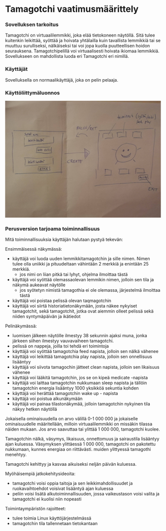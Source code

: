 # Tamagotchi vaatimusmäärittely

### Sovelluksen tarkoitus

Tamagotchi on virtuaalilemmikki, joka elää tietokoneen näytöllä. Sitä tulee kuitenkin leikittää, syöttää ja hoivata yhtälailla kuin tavallista lemmikkiä tai se muuttuu surulliseksi, nälkäiseksi tai voi jopa kuolla puutteellisen hoidon seurauksena. Tamagotchipelillä voi virtuaalisesti hoivata ikiomaa lemmikkiä. Sovellukseen on mahdollista luoda eri Tamagotchi eri nimillä. 

### Käyttäjät

Sovelluksella on normaalikäyttäjä, joka on pelin pelaaja. 

### Käyttöliittymäluonnos

![alt.text](luonnos.jpg)

### Perusversion tarjoama toiminnallisuus

Mitä toiminnallisuuksia käyttäjän halutaan pystyä tekevän:

Ensimmäisessä näkymässä:
- käyttäjä voi luoda uuden lemmikkitamagotchin ja sille nimen. Nimen tulee olla uniikki ja pituudeltaan vähintään 2 merkkiä ja enintään 25 merkkiä. 
	- jos nimi on liian pitkä tai lyhyt, ohjelma ilmoittaa tästä
- käyttäjä voi syöttää olemassaolevan lemmikin nimen, jolloin sen tila ja näkymä aukeavat näytölle
	- jos syötetyn nimistä tamagothia ei ole olemassa, järjestelmä ilmoittaa tästä
- käyttäjä voi poistaa pelissä olevan taqmagotchin
- käyttäjä voi siirtä historiatietonäkymään, josta näkee nykyiset tamagotchit, sekä tamagotchit, jotka ovat aiemmin olleet pelissä sekä niiden syntymäpäivän ja ikätiedot

Pelinäkymässä:
- luomisen jälkeen näytölle ilmestyy 38 sekunnin ajaksi muna, jonka järkeen siihen ilmestyy vauvavaiheen tamagotchi. 
- pelissä on nappeja, joilla toi tehdä eri toimintoja
- käyttäjä voi syöttää tamagotchia feed napista, jolloin sen nälkä vähenee
- käyttäjä voi leikittää tamagotchia play napista, jolloin sen onnellisuus lisääntyy
- käyttäjä voi siivota tamagochin jätteet clean napista, jolloin sen likaisuus vähenee
- käyttäjä voi lääkitä tamagotchin, jos se on kipeä medicate -napista
- käyttäjä voi laittaa tamagotchin nukkumaan sleep napista ja tällöin tamagotchin energia lisääntyy 1000 yksikköä sekuntia kohden
- käyttäjä voi herättää tamagotchin wake up - napista
- käyttäjä voi poistua alkunäkymään
- käyttäjä voi painaa tilastonäkymää, jolloin tamagotchin nykyinen tila näkyy hetken näytöllä

Jokaisella ominaisuudella on arvo välillä 0-1 000 000 ja jokaiselle ominaisuudelle määritellään, milloin virtuaalilemmikki on missäkin tilassa näiden mukaan. Jos arvo saavuttaa tai ylittää 1 000 000, tamagotchi kuolee. 

Tamagotchin nälkä, väsymys, likaisuus, onnettomuus ja sairaustila lisääntyy ajan kuluessa. Väsymyksen ylittäessä 1 000 000, tamagotchi on pakotettu nukkumaan, kunnes energiaa on riittävästi. muiden ylittyessä tamagothi menehtyy. 

Tamagotchi kehittyy ja kasvaa aikuiseksi neljän päivän kuluessa. 

Myöhäisempiä jatkokehitysideoita:
- tamagotchi voisi oppia taitoja ja sen leikkimahdollisuudet ja ruokavaihtoehdot voisivat lisääntyä ajan kuluessa
- peliin voisi lisätä alkutoiminnallisuuden, jossa vaikeustason voisi valita ja tamagotchi ei kuolisi niin nopeasti

Toimintaympäristön rajoitteet:
- tulee toimia Linux käyttöjärjestelmässä
- tamagotchin tila tallennetaan tietokantaan

